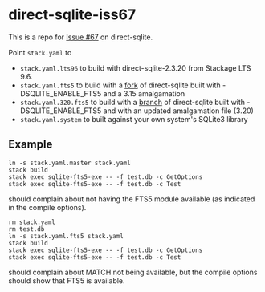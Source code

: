 # direct-sqlite-iss67

This is a repo for [Issue
#67](https://github.com/IreneKnapp/direct-sqlite/issues/67) on direct-sqlite.

Point `stack.yaml` to

* `stack.yaml.lts96` to build with direct-sqlite-2.3.20
  from Stackage LTS 9.6.
* `stack.yaml.fts5` to build with a
  [fork](https://github.com/dunnl/direct-sqlite) of direct-sqlite built with
  -DSQLITE_ENABLE_FTS5 and a 3.15 amalgamation
* `stack.yaml.320.fts5` to build with a
  [branch](https://github.com/dunnl/direct-sqlite/tree/sqlite-3.20.1-fts5) of
  direct-sqlite built with -DSQLITE_ENABLE_FTS5 and with an updated amalgamation
  file (3.20)
* `stack.yaml.system` to built against your own system's SQLite3 library

## Example

```
ln -s stack.yaml.master stack.yaml
stack build
stack exec sqlite-fts5-exe -- -f test.db -c GetOptions
stack exec sqlite-fts5-exe -- -f test.db -c Test
```

should complain about not having the FTS5 module available (as indicated in the
compile options).

```
rm stack.yaml
rm test.db
ln -s stack.yaml.fts5 stack.yaml
stack build
stack exec sqlite-fts5-exe -- -f test.db -c GetOptions
stack exec sqlite-fts5-exe -- -f test.db -c Test
```

should complain about MATCH not being available, but the compile options should
show that FTS5 is available.
